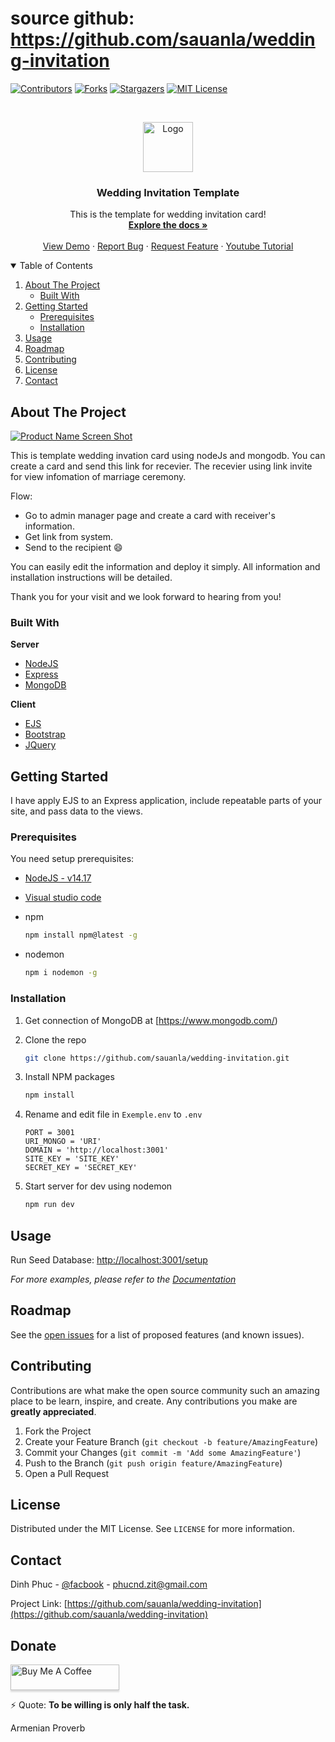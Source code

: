 # source github: https://github.com/sauanla/wedding-invitation








[![Contributors][contributors-shield]][contributors-url]
[![Forks][forks-shield]][forks-url]
[![Stargazers][stars-shield]][stars-url]
[![MIT License][license-shield]][license-url] 



<!-- PROJECT LOGO -->
<br />
<p align="center">
  <a href="https://sauanla.com/wp-content/uploads/2020/06/ico-logo-sauanla2-300x245.png">
    <img src="https://sauanla.com/wp-content/uploads/2020/06/ico-logo-sauanla2-300x245.png" alt="Logo" width="80" height="80">
  </a>

  <h3 align="center">Wedding Invitation Template</h3>

  <p align="center">
    This is the template for wedding invitation card!
    <br />
    <a href="https://github.com/sauanla/wedding-invitation/wiki"><strong>Explore the docs »</strong></a>
    <br />
    <br />
    <a href="https://sal-wedding-invitation.herokuapp.com/">View Demo</a>
    ·
    <a href="https://github.com/sauanla/wedding-invitation/issues">Report Bug</a>
    ·
    <a href="https://github.com/sauanla/wedding-invitation/issues">Request Feature</a>
    ·
    <a href="https://www.youtube.com/playlist?list=PLftwn3qtQFO2BTKQnC4cK60ibvydPBNh6">Youtube Tutorial</a>
  </p>
</p>



<!-- TABLE OF CONTENTS -->
<details open="open">
  <summary>Table of Contents</summary>
  <ol>
    <li>
      <a href="#about-the-project">About The Project</a>
      <ul>
        <li><a href="#built-with">Built With</a></li>
      </ul>
    </li>
    <li>
      <a href="#getting-started">Getting Started</a>
      <ul>
        <li><a href="#prerequisites">Prerequisites</a></li>
        <li><a href="#installation">Installation</a></li>
      </ul>
    </li>
    <li><a href="#usage">Usage</a></li>
    <li><a href="#roadmap">Roadmap</a></li>
    <li><a href="#contributing">Contributing</a></li>
    <li><a href="#license">License</a></li>
    <li><a href="#contact">Contact</a></li> 
  </ol>
</details>



<!-- ABOUT THE PROJECT -->
## About The Project
[![Product Name Screen Shot][product-screenshot]](https://sal-wedding-invitation.herokuapp.com/)

This is template wedding invation card  using nodeJs and mongodb. You can create a card and send this link for recevier.
The recevier using link invite for view infomation of marriage ceremony.

Flow:
* Go to admin manager page and create a card with receiver's information.
* Get link from system.
* Send to the recipient :smile:

You can easily edit the information and deploy it simply. All information and installation instructions will be detailed.

Thank you for your visit and we look forward to hearing from you!

### Built With

**Server**
* [NodeJS](https://nodejs.org)
* [Express](https://expressjs.com)
* [MongoDB](https://www.mongodb.com)

**Client**
* [EJS](https://ejs.co)
* [Bootstrap](https://getbootstrap.com)
* [JQuery](https://jquery.com)



<!-- GETTING STARTED -->
## Getting Started

I have apply EJS to an Express application, include repeatable parts of your site, and pass data to the views.

### Prerequisites

You need setup prerequisites: 
*   [NodeJS - v14.17](https://nodejs.org/dist/v14.17.0/node-v14.17.0-x64.msi)
*   [Visual studio code](https://code.visualstudio.com/)

* npm
  ```sh
  npm install npm@latest -g
  ```
* nodemon
  ```sh
  npm i nodemon -g
  ```
  
### Installation

1. Get connection of MongoDB at [https://www.mongodb.com/)
2. Clone the repo
   ```sh
   git clone https://github.com/sauanla/wedding-invitation.git
   ```
3. Install NPM packages
   ```sh
   npm install
   ```
4. Rename and edit file in `Exemple.env` to `.env`

   ```env
   PORT = 3001
   URI_MONGO = 'URI'
   DOMAIN = 'http://localhost:3001'
   SITE_KEY = 'SITE_KEY'
   SECRET_KEY = 'SECRET_KEY'
   ```
5. Start server
    for dev using nodemon
   ```sh
   npm run dev
   ```


<!-- USAGE EXAMPLES -->
## Usage
Run Seed Database: [http://localhost:3001/setup](http://localhost:3001/setup) 

_For more examples, please refer to the [Documentation](https://github.com/sauanla/wedding-invitation/wiki)_



<!-- ROADMAP -->
## Roadmap

See the [open issues](https://github.com/sauanla/wedding-invitation/issues) for a list of proposed features (and known issues).



<!-- CONTRIBUTING -->
## Contributing

Contributions are what make the open source community such an amazing place to be learn, inspire, and create. Any contributions you make are **greatly appreciated**.

1. Fork the Project
2. Create your Feature Branch (`git checkout -b feature/AmazingFeature`)
3. Commit your Changes (`git commit -m 'Add some AmazingFeature'`)
4. Push to the Branch (`git push origin feature/AmazingFeature`)
5. Open a Pull Request



<!-- LICENSE -->
## License

Distributed under the MIT License. See `LICENSE` for more information.



<!-- CONTACT -->
## Contact

Dinh Phuc - [@facbook](https://fb.com/it.sauanla) - phucnd.zit@gmail.com

Project Link: [https://github.com/sauanla/wedding-invitation](https://github.com/sauanla/wedding-invitation)



<!-- Donate -->
## Donate
<a href="https://www.buymeacoffee.com/sauanla" target="_blank"><img src="https://www.buymeacoffee.com/assets/img/custom_images/orange_img.png" alt="Buy Me A Coffee" style="height: 41px !important;width: 174px !important;box-shadow: 0px 3px 2px 0px rgba(190, 190, 190, 0.5) !important;-webkit-box-shadow: 0px 3px 2px 0px rgba(190, 190, 190, 0.5) !important;" ></a>


<!-- MARKDOWN LINKS & IMAGES -->
<!-- https://www.markdownguide.org/basic-syntax/#reference-style-links -->
[contributors-shield]: https://img.shields.io/github/contributors/sauanla/wedding-invitation.svg?style=for-the-badge
[contributors-url]: https://github.com/sauanla/wedding-invitation/graphs/contributors
[forks-shield]: https://img.shields.io/github/forks/sauanla/wedding-invitation.svg?style=for-the-badge
[forks-url]: https://github.com/sauanla/wedding-invitation/network/members
[stars-shield]: https://img.shields.io/github/stars/sauanla/wedding-invitation.svg?style=for-the-badge
[stars-url]: https://github.com/sauanla/wedding-invitation/stargazers
[issues-shield]: https://img.shields.io/github/issues/sauanla/wedding-invitation.svg?style=for-the-badge
[issues-url]: https://github.comsauanla/wedding-invitation/issues
[license-shield]: https://img.shields.io/github/license/sauanla/wedding-invitation.svg?style=for-the-badge
[license-url]: https://github.com/sauanla/wedding-invitation/blob/main/LICENSE.txt
[product-screenshot]: https://i.imgur.com/R8MzjsI.png

⚡ Quote: 
**To be willing is only half the task.**

Armenian Proverb